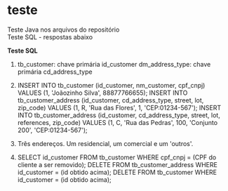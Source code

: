 # teste

Teste Java nos arquivos do repositório
<br>Teste SQL - respostas abaixo

**Teste SQL**

1. tb_customer: chave primária id_customer
   dm_address_type: chave primária cd_address_type

2. INSERT INTO tb_customer (id_customer, nm_customer, cpf_cnpj) VALUES (1, 'Joãozinho Silva', 88877766655);
   INSERT INTO tb_customer_address (id_customer, cd_address_type, street, lot, zip_code) VALUES (1, R, 'Rua das Flores', 1, 'CEP:01234-567');
   INSERT INTO tb_customer_address (id_customer, cd_address_type, street, lot, references, zip_code) VALUES (1, C, 'Rua das Pedras', 100, 'Conjunto 200', 'CEP:01234-567');

3. Três endereços. Um residencial, um comercial e um 'outros'.

4. SELECT id_customer FROM tb_customer WHERE cpf_cnpj = (CPF do cliente a ser removido);
   DELETE FROM tb_customer_address WHERE id_customer = (id obtido acima);
   DELETE FROM tb_customer WHERE id_customer = (id obtido acima);
